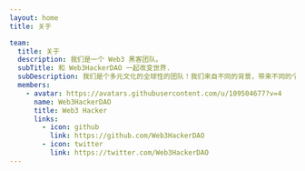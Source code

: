 ```yaml
---
layout: home
title: 关于

team:
  title: 关于
  description: 我们是一个 Web3 黑客团队。
  subTitle: 和 Web3HackerDAO 一起改变世界.
  subDescription: 我们是个多元文化的全球性的团队！我们来自不同的背景，带来不同的个性、经验及技能到工作中。这就是我们团队的特别之处。
  members:
    - avatar: https://avatars.githubusercontent.com/u/109504677?v=4
      name: Web3HackerDAO
      title: Web3 Hacker
      links:
        - icon: github
          link: https://github.com/Web3HackerDAO
        - icon: twitter
          link: https://twitter.com/Web3HackerDAO
---
```

